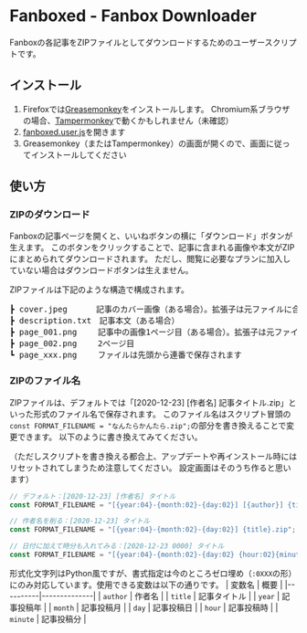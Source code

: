 # Fanboxed - Fanbox Downloader

Fanboxの各記事をZIPファイルとしてダウンロードするためのユーザースクリプトです。

## インストール

1. Firefoxでは[Greasemonkey]をインストールします。
   Chromium系ブラウザの場合、[Tampermonkey]で動くかもしれません（未確認）
1. [fanboxed.user.js]を開きます
1. Greasemonkey（またはTampermonkey）の画面が開くので、画面に従ってインストールしてください

## 使い方

### ZIPのダウンロード

Fanboxの記事ページを開くと、いいねボタンの横に「ダウンロード」ボタンが生えます。
このボタンをクリックすることで、記事に含まれる画像や本文がZIPにまとめられてダウンロードされます。
ただし、閲覧に必要なプランに加入していない場合はダウンロードボタンは生えません。

ZIPファイルは下記のような構造で構成されます。
<pre style="font-family: monospace">
┣ cover.jpeg　　　 記事のカバー画像（ある場合）。拡張子は元ファイルに合わせられます
┣ description.txt　記事本文（ある場合）
┣ page_001.png　　 記事中の画像1ページ目（ある場合）。拡張子は元ファイルに合わせられます
┣ page_002.png　　 2ページ目
┗ page_xxx.png　　 ファイルは先頭から連番で保存されます
</pre>

### ZIPのファイル名

ZIPファイルは、デフォルトでは「[2020-12-23] [作者名] 記事タイトル.zip」といった形式のファイル名で保存されます。
このファイル名はスクリプト冒頭の`const FORMAT_FILENAME = "なんたらかんたら.zip";`の部分を書き換えることで変更できます。
以下のように書き換えてみてください。

（ただしスクリプトを書き換える都合上、アップデートや再インストール時にはリセットされてしまうため注意してください。
設定画面はそのうち作ると思います）

```javascript
// デフォルト：[2020-12-23] [作者名] タイトル
const FORMAT_FILENAME = "[{year:04}-{month:02}-{day:02}] [{author}] {title}.zip";

// 作者名を削る：[2020-12-23] タイトル
const FORMAT_FILENAME = "[{year:04}-{month:02}-{day:02}] {title}.zip";

// 日付に加えて時分も入れてみる：[2020-12-23 0000] タイトル
const FORMAT_FILENAME = "[{year:04}-{month:02}-{day:02} {hour:02}{minute:02}] {title}.zip";
```

形式化文字列はPython風ですが、書式指定は今のところゼロ埋め（`:0XXX`の形）にのみ対応しています。使用できる変数は以下の通りです。
| 変数名   | 概要         |
|----------|--------------|
| `author` | 作者名       |
| `title`  | 記事タイトル |
| `year`   | 記事投稿年   |
| `month`  | 記事投稿月   |
| `day`    | 記事投稿日   |
| `hour`   | 記事投稿時   |
| `minute` | 記事投稿分   |

[Greasemonkey]: https://addons.mozilla.org/ja/firefox/addon/greasemonkey/
[Tampermonkey]: https://www.tampermonkey.net/
[fanboxed.user.js]: https://raw.githubusercontent.com/aznhe21/fanboxed/master/fanboxed.user.js
